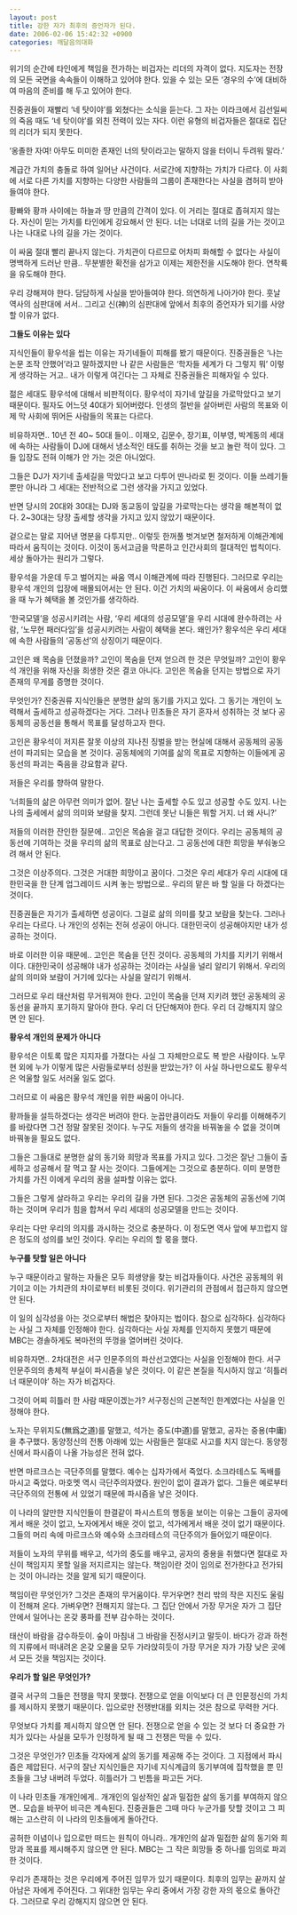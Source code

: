 ```yaml
---
layout: post
title: 강한 자가 최후의 증언자가 된다.
date: 2006-02-06 15:42:32 +0900
categories: 깨달음의대화
---
```

위기의 순간에 타인에게 책임을 전가하는 비겁자는 리더의 자격이 없다. 지도자는 전장의 모든 국면을 속속들이 이해하고 있어야 한다. 있을 수 있는 모든 ‘경우의 수’에 대비하여 마음의 준비를 해 두고 있어야 한다. 

진중권들이 재빨리 ‘네 탓이야’를 외쳤다는 소식을 듣는다. 그 자는 이라크에서 김선일씨의 죽음 때도 ‘네 탓이야’를 외친 전력이 있는 자다. 이런 유형의 비겁자들은 절대로 집단의 리더가 되지 못한다. 

‘옹졸한 자여! 아무도 미미한 존재인 너의 탓이라고는 말하지 않을 터이니 두려워 말라.’

계급간 가치의 충돌로 하여 일어난 사건이다. 서로간에 지향하는 가치가 다르다. 이 사회에 서로 다른 가치를 지향하는 다양한 사람들의 그룹이 존재한다는 사실을 겸허히 받아들여야 한다. 

황빠와 황까 사이에는 하늘과 땅 만큼의 간격이 있다. 이 거리는 절대로 좁혀지지 않는다. 자신이 믿는 가치를 타인에게 강요해서 안 된다. 너는 너대로 너의 길을 가는 것이고 나는 나대로 나의 길을 가는 것이다. 

이 싸움 절대 빨리 끝나지 않는다. 가치관이 다르므로 어차피 화해할 수 없다는 사실이 명백하게 드러난 만큼.. 무분별한 확전을 삼가고 이제는 제한전을 시도해야 한다. 연착륙을 유도해야 한다. 

우리 강해져야 한다. 담담하게 사실을 받아들여야 한다. 의연하게 나아가야 한다. 훗날 역사의 심판대에 서서.. 그리고 신(神)의 심판대에 앞에서 최후의 증언자가 되기를 사양할 이유가 없다. 



**그들도 이유는 있다**

지식인들이 황우석을 씹는 이유는 자기네들이 피해를 봤기 때문이다. 진중권들은 ‘나는 논문 조작 안했어’라고 말하겠지만 나 같은 사람들은 ‘학자들 세계가 다 그렇지 뭐’ 이렇게 생각하는 거고.. 내가 이렇게 여긴다는 그 자체로 진중권들은 피해자일 수 있다. 

젊은 세대도 황우석에 대해서 비판적이다. 황우석이 자기네 앞길을 가로막았다고 보기 때문이다. 필자도 어느덧 40대가 되어버렸다. 인생의 절반을 살아버린 사람의 목표와 이제 막 사회에 뛰어든 사람들의 목표는 다르다. 

비유하자면.. 10년 전 40~ 50대 들이.. 이재오, 김문수, 장기표, 이부영, 박계동의 세대에 속하는 사람들이 DJ에 대해서 냉소적인 태도를 취하는 것을 보고 놀란 적이 있다. 그들 입장도 전혀 이해가 안 가는 것은 아니었다.

그들은 DJ가 자기네 출세길을 막았다고 보고 다투어 딴나라로 튄 것이다. 이들 쓰레기들 뿐만 아니라 그 세대는 전반적으로 그런 생각을 가지고 있었다. 

반면 당시의 20대와 30대는 DJ와 동교동이 앞길을 가로막는다는 생각을 해본적이 없다. 2~30대는 당장 출세할 생각을 가지고 있지 않았기 때문이다. 

겉으로는 말로 지어낸 명분을 다투지만.. 이렇듯 한꺼풀 벗겨보면 철저하게 이해관계에 따라서 움직이는 것이다. 이것이 동서고금을 막론하고 인간사회의 절대적인 법칙이다. 세상 돌아가는 원리가 그렇다. 

황우석을 가운데 두고 벌어지는 싸움 역시 이해관계에 따라 진행된다. 그러므로 우리는 황우석 개인의 입장에 매몰되어서는 안 된다. 이건 가치의 싸움이다. 이 싸움에서 승리했을 때 누가 혜택을 볼 것인가를 생각하라. 

‘한국모델’을 성공시키려는 사람, ‘우리 세대의 성공모델’을 우리 시대에 완수하려는 사람, ‘노무현 패러다임’을 성공시키려는 사람이 혜택을 본다. 왜인가? 황우석은 우리 세대에 속한 사람들의 ‘공동선’의 상징이기 때문이다. 

고인은 왜 목숨을 던졌을까? 고인이 목숨을 던져 얻으려 한 것은 무엇일까? 고인이 황우석 개인을 위해 자신을 희생한 것은 결코 아니다. 고인은 목숨을 던지는 방법으로 자기 존재의 무게를 증명한 것이다. 

무엇인가? 진중권류 지식인들은 분명한 삶의 동기를 가지고 있다. 그 동기는 개인이 노력해서 출세하고 성공하겠다는 거다. 그러나 민초들은 자기 혼자서 성취하는 것 보다 공동체의 공동선을 통해서 목표를 달성하고자 한다. 

고인은 황우석이 저지른 잘못 이상의 지나친 징벌을 받는 현실에 대해서 공동체의 공동선이 파괴되는 모습을 본 것이다. 공동체에의 기여를 삶의 목표로 지향하는 이들에게 공동선의 파괴는 죽음을 강요함과 같다. 

저들은 우리를 향하여 말한다. 

‘너희들의 삶은 아무런 의미가 없어. 잘난 나는 출세할 수도 있고 성공할 수도 있지. 나는 나의 출세에서 삶의 의미와 보람을 찾지. 그런데 못난 니들은 뭐할 거지. 너 왜 사니?’

저들의 이러한 잔인한 질문에.. 고인은 목숨을 걸고 대답한 것이다. 우리는 공동체의 공동선에 기여하는 것을 우리의 삶의 목표로 삼는다고. 그 공동선에 대한 희망을 부숴놓으려 해서 안 된다. 

그것은 이상주의다. 그것은 거대한 희망이고 꿈이다. 그것은 우리 세대가 우리 시대에 대한민국을 한 단계 업그레이드 시켜 놓는 방법으로.. 우리의 맡은 바 할 일을 다 하겠다는 것이다. 

진중권들은 자기가 출세하면 성공이다. 그걸로 삶의 의미를 찾고 보람을 찾는다. 그러나 우리는 다르다. 나 개인의 성취는 전혀 성공이 아니다. 대한민국이 성공해야지만 내가 성공하는 것이다. 

바로 이러한 이유 때문에.. 고인은 목숨을 던진 것이다. 공동체의 가치를 지키기 위해서이다. 대한민국이 성공해야 내가 성공하는 것이라는 사실을 널리 알리기 위해서. 우리의 삶의 의미와 보람이 거기에 있다는 사실을 알리기 위해서.

그러므로 우리 태산처럼 무거워져야 한다. 고인이 목숨을 던져 지키려 했던 공동체의 공동선을 끝까지 포기하지 말아야 한다. 우리 더 단단해져야 한다. 우리 더 강해지지 않으면 안 된다. 



**황우석 개인의 문제가 아니다**

황우석은 이토록 많은 지지자를 가졌다는 사실 그 자체만으로도 복 받은 사람이다. 노무현 외에 누가 이렇게 많은 사람들로부터 성원을 받았는가? 이 사실 하나만으로도 황우석은 억울할 일도 서러울 일도 없다. 

그러므로 이 싸움은 황우석 개인을 위한 싸움이 아니다. 

황까들을 설득하겠다는 생각은 버려야 한다. 눈꼽만큼이라도 저들이 우리를 이해해주기를 바랐다면 그건 정말 잘못된 것이다. 누구도 저들의 생각을 바꿔놓을 수 없을 것이며 바꿔놓을 필요도 없다. 

그들은 그들대로 분명한 삶의 동기와 희망과 목표를 가지고 있다. 그것은 잘난 그들이 출세하고 성공해서 잘 먹고 잘 사는 것이다. 그들에게는 그것으로 충분하다. 이미 분명한 가치를 가진 이에게 우리의 꿈을 설파할 이유는 없다. 

그들은 그렇게 살라하고 우리는 우리의 길을 가면 된다. 그것은 공동체의 공동선에 기여하는 것이며 우리가 힘을 합쳐서 우리 세대의 성공모델을 만드는 것이다.

우리는 다만 우리의 의지를 과시하는 것으로 충분하다. 이 정도면 역사 앞에 부끄럽지 않은 정도의 성의를 보인 것이다. 우리는 우리의 할 몫을 했다. 



**누구를 탓할 일은 아니다**

누구 때문이라고 말하는 자들은 모두 희생양을 찾는 비겁자들이다. 사건은 공동체의 위기이고 이는 가치관의 차이로부터 비롯된 것이다. 위기관리의 관점에서 접근하지 않으면 안 된다. 

이 일의 심각성을 아는 것으로부터 해법은 찾아지는 법이다. 참으로 심각하다. 심각하다는 사실 그 자체를 인정해야 한다. 심각하다는 사실 자체를 인지하지 못했기 때문에 MBC는 경솔하게도 복마전의 뚜껑을 열어버린 것이다. 

비유하자면.. 2차대전은 서구 인문주의의 파산선고였다는 사실을 인정해야 한다. 서구 인문주의의 총체적 부실이 파시즘을 낳은 것이다. 이 같은 본질을 직시하지 않고 ‘히틀러 너 때문이야’ 하는 자가 비겁자다. 

그것이 어찌 히틀러 한 사람 때문이겠는가? 서구정신의 근본적인 한계였다는 사실을 인정해야 한다. 

노자는 무위지도(無爲之道)를 말했고, 석가는 중도(中道)를 말했고, 공자는 중용(中庸)을 추구했다. 동양정신의 전통 아래에 있는 사람들은 절대로 사고를 치지 않는다. 동양정신에서 파시즘이 나올 가능성은 전혀 없다. 

반면 마르크스는 극단주의를 말했다. 예수는 십자가에서 죽었다. 소크라테스도 독배를 마시고 죽었다. 마호멧 역시 극단주의자였다. 원인이 없이 결과가 없다. 그들은 예로부터 극단주의의 전통에 서 있었기 때문에 파시즘을 낳은 것이다. 

이 나라의 알만한 지식인들이 한결같이 파시스트의 행동을 보이는 이유는 그들이 공자에게서 배운 것이 없고, 노자에게서 배운 것이 없고, 석가에게서 배운 것이 없기 때문이다. 그들의 머리 속에 마르크스와 예수와 소크라테스의 극단주의가 들어있기 때문이다. 

저들이 노자의 무위를 배우고, 석가의 중도를 배우고, 공자의 중용을 취했다면 절대로 자신이 책임지지 못할 일을 저지르지는 않는다. 책임이란 것이 임의로 전가한다고 전가되는 것이 아니라는 것을 알게 되기 때문이다. 

책임이란 무엇인가? 그것은 존재의 무거움이다. 무거우면? 천리 밖의 작은 지진도 울림이 전해져 온다. 가벼우면? 전해지지 않는다. 그 집단 안에서 가장 무거운 자가 그 집단 안에서 일어나는 온갖 풍파를 전부 감수하는 것이다. 

태산이 바람을 감수하듯이. 숲이 마침내 그 바람을 진정시키고 말듯이. 바다가 강과 하천의 지류에서 떠내려온 온갖 오물을 모두 가라앉히듯이 가장 무거운 자가 가장 낮은 곳에서 모든 것을 책임지는 것이다.



**우리가 할 일은 무엇인가?**

결국 서구의 그들은 전쟁을 막지 못했다. 전쟁으로 얻을 이익보다 더 큰 인문정신의 가치를 제시하지 못했기 때문이다. 입으로만 전쟁반대를 외치는 것은 참으로 무력한 거다. 

무엇보다 가치를 제시하지 않으면 안 된다. 전쟁으로 얻을 수 있는 것 보다 더 중요한 가치가 있다는 사실을 모두가 인정하게 될 때 그 전쟁은 막을 수 있다. 

그것은 무엇인가? 민초들 각자에게 삶의 동기를 제공해 주는 것이다. 그 지점에서 파시즘은 제압된다. 서구의 잘난 지식인들은 자기네 지식계급의 동기부여에 집착했을 뿐 민초들을 그냥 내버려 두었다. 히틀러가 그 빈틈을 파고든 거다. 

이 나라 민초들 개개인에게.. 개개인의 일상적인 삶과 밀접한 삶의 동기를 부여하지 않으면.. 모습을 바꾸어 비극은 계속된다. 진중권들은 그때 마다 누군가를 탓할 것이고 그 피해는 고스란히 이 나라의 민초들에게 돌아간다. 

공허한 이념이나 입으로만 떠드는 원칙이 아니라.. 개개인의 삶과 밀접한 삶의 동기와 희망과 목표를 제시해주지 않으면 안 된다. MBC는 그 작은 희망들 중 하나를 임의로 파괴한 것이다. 

우리가 존재하는 것은 우리에게 주어진 임무가 있기 때문이다. 최후의 임무는 끝까지 살아남은 자에게 주어진다. 그 위대한 임무는 우리 중에서 가장 강한 자의 몫으로 돌아간다. 그러므로 우리 강해지지 않으면 안 된다.